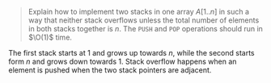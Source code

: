 > Explain how to implement two stacks in one array $A[1..n]$ in such a way
> that neither stack overflows unless the total number of elements in both
> stacks together is $n$. The `PUSH` and `POP` operations should run in
> $\O(1)$ time.

The first stack starts at $1$ and grows up towards $n$, while the second
starts form $n$ and grows down towards $1$. Stack overflow happens when an
element is pushed when the two stack pointers are adjacent.
